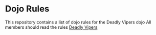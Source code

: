 Dojo Rules
==========

This repository contains a list of dojo rules for the Deadly Vipers dojo
All members should read the rules [Deadly Vipers](https://github.com/deadlyvipers)


